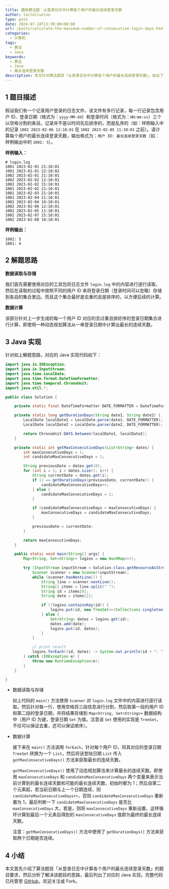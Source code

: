 ```yaml
---
title: 趣味算法题：从登录日志中计算各个用户的最长连续登录天数
author: leileiluoluo
type: post
date: 2024-07-18T13:30:00+08:00
url: /posts/calculate-the-maximum-number-of-consecutive-login-days.html
categories:
  - 计算机
tags:
  - 算法
  - Java
keywords:
  - 算法
  - Java
  - 最长连续登录天数
description: 本文针对算法题目「从登录日志中计算各个用户的最长连续登录天数」，给出了解题思路和 Java 语言实现。
---
```


## 1 题目描述

假设我们有一个记录用户登录的日志文件，该文件有多行记录，每一行记录包含用户 ID、登录日期（格式为：`yyyy-MM-dd`）和登录时间（格式为：`HH:mm:ss`）三个以空格分割的条目。记录并不是以时间先后排序的，而是乱序的（如：样例输入中的记录 `1002 2023-02-06 12:10:01` 在
`1002 2023-02-05 11:10:01` 之前）。请计算每个用户的最长连续登录天数，输出格式为：`用户 ID: 最长连续登录天数`（如：样例输出中的 `1002: 5`）。

**样例输入：**

```text
# login.log
1001 2023-02-01 21:10:01
1001 2023-02-01 22:10:02
1002 2023-02-01 21:10:01
1002 2023-02-02 12:10:01
1002 2023-02-02 15:10:01
1001 2023-02-02 21:10:01
1001 2023-02-03 21:10:01
1001 2023-02-04 21:10:01
1002 2023-02-04 10:10:01
1002 2023-02-06 12:10:01
1002 2023-02-05 11:10:01
1002 2023-02-07 15:10:01
1002 2023-02-08 10:10:01
```

**样例输出：**

```text
1002: 5
1001: 4
```

## 2 解题思路

**数据读取与存储**

我们首先需要使用对应的工具包将日志文件 `login.log` 中的内容进行逐行读取，然后在读取的过程中按照不同的用户 ID 来将登录日期（登录时间可以忽略）存储到各自的集合里边。而且这个集合最好是去重的且是排序的，以方便后续的计算。

**数据计算**

该部分针对上一步生成的每一个用户 ID 对应的去过重且排好序的登录日期集合进行计算，即使用一种动态规划算法从一串登录日期中计算出最长的连续天数。

## 3 Java 实现

针对如上解题思路，对应的 Java 实现代码如下：

```java
import java.io.IOException;
import java.io.InputStream;
import java.time.LocalDate;
import java.time.format.DateTimeFormatter;
import java.time.temporal.ChronoUnit;
import java.util.*;

public class Solution {

    private static final DateTimeFormatter DATE_FORMATTER = DateTimeFormatter.ofPattern("yyyy-MM-dd");

    private static long getDurationDays(String date1, String date2) {
        LocalDate localDate1 = LocalDate.parse(date1, DATE_FORMATTER);
        LocalDate localDate2 = LocalDate.parse(date2, DATE_FORMATTER);

        return ChronoUnit.DAYS.between(localDate1, localDate2);
    }

    private static int getMaxConsecutiveDays(List<String> dates) {
        int maxConsecutiveDays = 1;
        int candidateMaxConsecutiveDays = 1;

        String previousDate = dates.get(0);
        for (int i = 1; i < dates.size(); i++) {
            String currentDate = dates.get(i);
            if (1 == getDurationDays(previousDate, currentDate)) {
                candidateMaxConsecutiveDays++;
            } else {
                candidateMaxConsecutiveDays = 1;
            }

            if (candidateMaxConsecutiveDays > maxConsecutiveDays) {
                maxConsecutiveDays = candidateMaxConsecutiveDays;
            }

            previousDate = currentDate;
        }

        return maxConsecutiveDays;
    }

    public static void main(String[] args) {
        Map<String, Set<String>> logins = new HashMap<>();

        try (InputStream inputStream = Solution.class.getResourceAsStream("login.log")) {
            Scanner scanner = new Scanner(inputStream);
            while (scanner.hasNextLine()) {
                String line = scanner.nextLine();
                String[] items = line.split(" ");
                String id = items[0];
                String date = items[1];

                if (!logins.containsKey(id)) {
                    logins.put(id, new TreeSet<>(Collections.singleton(date)));
                } else {
                    Set<String> dates = logins.get(id);
                    dates.add(date);
                    logins.put(id, dates);
                }
            }

            // print result
            logins.forEach((id, dates) -> System.out.println(id + ": " + getMaxConsecutiveDays(dates.stream().toList())));
        } catch (IOException e) {
            throw new RuntimeException(e);
        }
    }

}
```

- 数据读取与存储

  如上代码的 `main()` 方法使用 `Scanner` 对 `login.log` 文件中的内容进行逐行读取。然后针对每一行，使用空格将三段信息进行分割，然后取第一段的用户 ID 和第二段的登录日期，并将结果存储到 `Map<String, Set<String>>` 数据结构中（用户 ID 为键，登录日期 `Set` 为值。注意该 `Set` 使用的实现是 `TreeSet`，不仅可以保证去重，还可以保证顺序）。

- 数据计算

  接下来在 `main()` 方法调用 `forEach`，针对每个用户 ID，将其对应的登录日期 `TreeSet` 转换为一个 `List`，然后将该登陆日期 `List` 传入 `getMaxConsecutiveDays()` 方法来获取最长的连续天数。

  `getMaxConsecutiveDays()` 使用了动态规划算法来计算最长的连续天数。即使用 `maxConsecutiveDays` 和 `candidateMaxConsecutiveDays` 两个变量来表示当前计算到的最长连续天数和可能的最长连续天数，初始时都为 1；然后自第二个元素起，若当前日期与上一个日期连续，则 `candidateMaxConsecutiveDays++`，否则 `candidateMaxConsecutiveDays` 重新置为 1，最后判断一下 `candidateMaxConsecutiveDays` 是否比 `maxConsecutiveDays` 大，若是，则将 `maxConsecutiveDays` 重新设置，这样循环计算到最后一个元素后得到的 `maxConsecutiveDays` 值即为最终的最长连续天数。

  注意：`getMaxConsecutiveDays()` 方法中使用了 `getDurationDays()` 方法来获取两个日期是否连续。

## 4 小结

本文首先介绍了算法题目「从登录日志中计算各个用户的最长连续登录天数」的题目要求，然后分析了解决该题目的思路，最后列出了对应的 Java 实现。完整代码已托管至 [GitHub](https://github.com/leileiluoluo/java-exercises/tree/main/max-consecutive-days-algorithm)，欢迎关注或 Fork。
